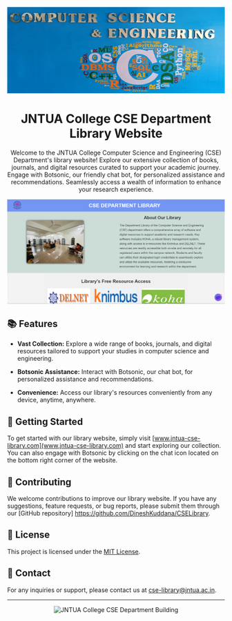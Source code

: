 <div align="center">
  <img src="cse.jpg" alt="JNTUA College CSE Department Logo" width="1000" height="200">
</div>

<h1 align="center">JNTUA College CSE Department Library Website</h1>

<p align="center">Welcome to the JNTUA College Computer Science and Engineering (CSE) Department's library website! Explore our extensive collection of books, journals, and digital resources curated to support your academic journey. Engage with Botsonic, our friendly chat bot, for personalized assistance and recommendations. Seamlessly access a wealth of information to enhance your research experience.</p>

<div align="center">
  <img src="website.png" alt="Library Website Screenshot" width="800">
</div>

## 📚 Features

- **Vast Collection:** Explore a wide range of books, journals, and digital resources tailored to support your studies in computer science and engineering.

- **Botsonic Assistance:** Interact with Botsonic, our chat bot, for personalized assistance and recommendations.

- **Convenience:** Access our library's resources conveniently from any device, anytime, anywhere.

## 🚀 Getting Started

To get started with our library website, simply visit [www.jntua-cse-library.com](www.jntua-cse-library.com) and start exploring our collection. You can also engage with Botsonic by clicking on the chat icon located on the bottom right corner of the website.

## 🌟 Contributing

We welcome contributions to improve our library website. If you have any suggestions, feature requests, or bug reports, please submit them through our [GitHub repository] https://github.com/DineshKuddana/CSELibrary.

## 📝 License

This project is licensed under the [MIT License](LICENSE).

## 📧 Contact

For any inquiries or support, please contact us at [cse-library@jntua.ac.in](mailto:cse-library@jntua.ac.in).

---

<div align="center">
  <img src="jntua_cse_building.jpg" alt="JNTUA College CSE Department Building" width="800">
</div>
